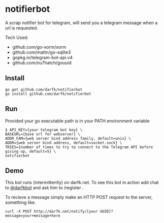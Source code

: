 notifierbot
===

A scrap notifier bot for telegram, will send you a telegram message when a url is requested.

Tech Used:

- github.com/go-xorm/xorm
- github.com/mattn/go-sqlite3
- gopkg.in/telegram-bot-api.v4
- github.com/nu7hatch/gouuid

Install
---

    go get github.com/darfk/notifierbot
    go install github.com/darfk/notifierbot

Run
---

Provided your go executable path is in your PATH environment variable 

    $ API_KEY={your telegram bot key} \
    BASEURL={base url for webserver} \
    ADDR_FAM={web server bind address family, default=unix} \
    ADDR={web server bind address, default=socket.sock} \
    TRIES={number of times to try to connect to the Telegram API before giving up, default=5} \
    notifierbot

Demo
---

This bot runs (intermittently) on darfk.net. To see this bot in action add chat to [@darfkbot](https://telegram.me/darfkbot) and ask him to /register .

To recieve a message simply make an HTTP POST request to the server, something like.

    curl -X POST http://darfk.net/notify/[your UUID]?message=your+message+here

